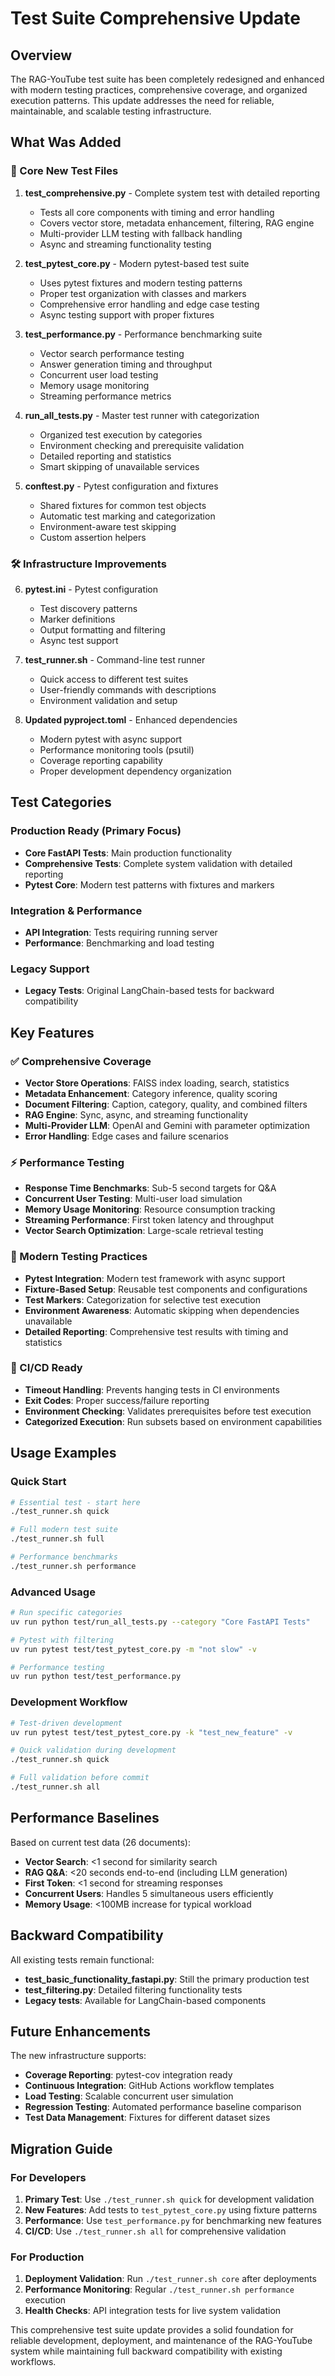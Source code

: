 # Test Suite Comprehensive Update

## Overview

The RAG-YouTube test suite has been completely redesigned and enhanced with modern testing practices, comprehensive coverage, and organized execution patterns. This update addresses the need for reliable, maintainable, and scalable testing infrastructure.

## What Was Added

### 🚀 Core New Test Files

1. **test_comprehensive.py** - Complete system test with detailed reporting
   - Tests all core components with timing and error handling
   - Covers vector store, metadata enhancement, filtering, RAG engine
   - Multi-provider LLM testing with fallback handling
   - Async and streaming functionality testing

2. **test_pytest_core.py** - Modern pytest-based test suite
   - Uses pytest fixtures and modern testing patterns
   - Proper test organization with classes and markers
   - Comprehensive error handling and edge case testing
   - Async testing support with proper fixtures

3. **test_performance.py** - Performance benchmarking suite
   - Vector search performance testing
   - Answer generation timing and throughput
   - Concurrent user load testing
   - Memory usage monitoring
   - Streaming performance metrics

4. **run_all_tests.py** - Master test runner with categorization
   - Organized test execution by categories
   - Environment checking and prerequisite validation
   - Detailed reporting and statistics
   - Smart skipping of unavailable services

5. **conftest.py** - Pytest configuration and fixtures
   - Shared fixtures for common test objects
   - Automatic test marking and categorization
   - Environment-aware test skipping
   - Custom assertion helpers

### 🛠️ Infrastructure Improvements

6. **pytest.ini** - Pytest configuration
   - Test discovery patterns
   - Marker definitions
   - Output formatting and filtering
   - Async test support

7. **test_runner.sh** - Command-line test runner
   - Quick access to different test suites
   - User-friendly commands with descriptions
   - Environment validation and setup

8. **Updated pyproject.toml** - Enhanced dependencies
   - Modern pytest with async support
   - Performance monitoring tools (psutil)
   - Coverage reporting capability
   - Proper development dependency organization

## Test Categories

### Production Ready (Primary Focus)
- **Core FastAPI Tests**: Main production functionality
- **Comprehensive Tests**: Complete system validation with detailed reporting
- **Pytest Core**: Modern test patterns with fixtures and markers

### Integration & Performance
- **API Integration**: Tests requiring running server
- **Performance**: Benchmarking and load testing

### Legacy Support
- **Legacy Tests**: Original LangChain-based tests for backward compatibility

## Key Features

### ✅ Comprehensive Coverage
- **Vector Store Operations**: FAISS index loading, search, statistics
- **Metadata Enhancement**: Category inference, quality scoring
- **Document Filtering**: Caption, category, quality, and combined filters
- **RAG Engine**: Sync, async, and streaming functionality
- **Multi-Provider LLM**: OpenAI and Gemini with parameter optimization
- **Error Handling**: Edge cases and failure scenarios

### ⚡ Performance Testing
- **Response Time Benchmarks**: Sub-5 second targets for Q&A
- **Concurrent User Testing**: Multi-user load simulation
- **Memory Usage Monitoring**: Resource consumption tracking
- **Streaming Performance**: First token latency and throughput
- **Vector Search Optimization**: Large-scale retrieval testing

### 🧪 Modern Testing Practices
- **Pytest Integration**: Modern test framework with async support
- **Fixture-Based Setup**: Reusable test components and configurations
- **Test Markers**: Categorization for selective test execution
- **Environment Awareness**: Automatic skipping when dependencies unavailable
- **Detailed Reporting**: Comprehensive test results with timing and statistics

### 🔄 CI/CD Ready
- **Timeout Handling**: Prevents hanging tests in CI environments
- **Exit Codes**: Proper success/failure reporting
- **Environment Checking**: Validates prerequisites before test execution
- **Categorized Execution**: Run subsets based on environment capabilities

## Usage Examples

### Quick Start
```bash
# Essential test - start here
./test_runner.sh quick

# Full modern test suite
./test_runner.sh full

# Performance benchmarks
./test_runner.sh performance
```

### Advanced Usage
```bash
# Run specific categories
uv run python test/run_all_tests.py --category "Core FastAPI Tests"

# Pytest with filtering
uv run pytest test/test_pytest_core.py -m "not slow" -v

# Performance testing
uv run python test/test_performance.py
```

### Development Workflow
```bash
# Test-driven development
uv run pytest test/test_pytest_core.py -k "test_new_feature" -v

# Quick validation during development
./test_runner.sh quick

# Full validation before commit
./test_runner.sh all
```

## Performance Baselines

Based on current test data (26 documents):

- **Vector Search**: <1 second for similarity search
- **RAG Q&A**: <20 seconds end-to-end (including LLM generation)
- **First Token**: <1 second for streaming responses
- **Concurrent Users**: Handles 5 simultaneous users efficiently
- **Memory Usage**: <100MB increase for typical workload

## Backward Compatibility

All existing tests remain functional:
- **test_basic_functionality_fastapi.py**: Still the primary production test
- **test_filtering.py**: Detailed filtering functionality tests
- **Legacy tests**: Available for LangChain-based components

## Future Enhancements

The new infrastructure supports:
- **Coverage Reporting**: pytest-cov integration ready
- **Continuous Integration**: GitHub Actions workflow templates
- **Load Testing**: Scalable concurrent user simulation
- **Regression Testing**: Automated performance baseline comparison
- **Test Data Management**: Fixtures for different dataset sizes

## Migration Guide

### For Developers
1. **Primary Test**: Use `./test_runner.sh quick` for development validation
2. **New Features**: Add tests to `test_pytest_core.py` using fixture patterns
3. **Performance**: Use `test_performance.py` for benchmarking new features
4. **CI/CD**: Use `./test_runner.sh all` for comprehensive validation

### For Production
1. **Deployment Validation**: Run `./test_runner.sh core` after deployments
2. **Performance Monitoring**: Regular `./test_runner.sh performance` execution
3. **Health Checks**: API integration tests for live system validation

This comprehensive test suite update provides a solid foundation for reliable development, deployment, and maintenance of the RAG-YouTube system while maintaining full backward compatibility with existing workflows.